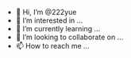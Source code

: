 - 👋 Hi, I’m @222yue
- 👀 I’m interested in ...
- 🌱 I’m currently learning ...
- 💞️ I’m looking to collaborate on ...
- 📫 How to reach me ...

<!---
222yue/222yue is a ✨ special ✨ repository because its `README.md` (this file) appears on your GitHub profile.
You can click the Preview link to take a look at your changes.
--->

